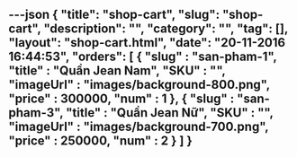 ---json
{
    "title": "shop-cart",
    "slug": "shop-cart",
    "description": "",
    "category": "",
    "tag": [],
    "layout": "shop-cart.html",
    "date": "20-11-2016 16:44:53",
    "orders": [
        {
            "slug" : "san-pham-1",
            "title" : "Quần Jean Nam",
            "SKU" : "",
            "imageUrl" : "images/background-800.png",
            "price" : 300000,
            "num" : 1
        },
        {
            "slug" : "san-pham-3",
            "title" : "Quần Jean Nữ",
            "SKU" : "",
            "imageUrl" : "images/background-700.png",
            "price" : 250000,
            "num" : 2
        }
    ]
}
---
